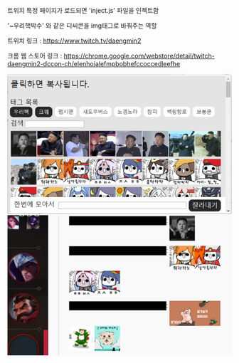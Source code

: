 트위치 특정 페이지가 로드되면 'inject.js' 파일을 인젝트함

'~우리핵박수' 와 같은 디씨콘을 img태그로 바꿔주는 역할

트위치 링크 : https://www.twitch.tv/daengmin2

크롬 웹 스토어 링크 : https://chrome.google.com/webstore/detail/twitch-daengmin2-dccon-ch/elenhoialefmpbobhefccoccedleefhe

![screenshot1.png](./screenshot1.png)
![screenshot2.png](./screenshot2.png)
